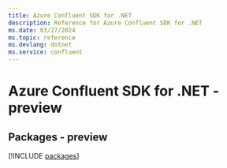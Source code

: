 ```yaml
---
title: Azure Confluent SDK for .NET
description: Reference for Azure Confluent SDK for .NET
ms.date: 03/27/2024
ms.topic: reference
ms.devlang: dotnet
ms.service: confluent
---
```

# Azure Confluent SDK for .NET - preview
## Packages - preview
[!INCLUDE [packages](confluent-index.md)]